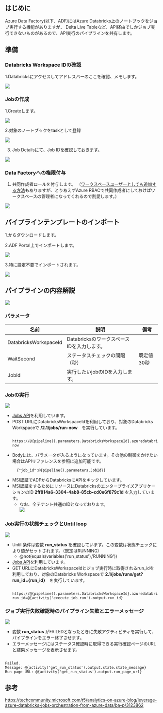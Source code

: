 ## はじめに

Azure Data Factory(以下、ADF)にはAzure Databricks上のノートブックをジョブ実行する機能がありますが、
Delta Live Tableなど、API経由でしかジョブ実行できないものがあるので、API実行のパイプラインを共有します。

## 準備

### Databricks Workspace IDの確認

1.Databricksにアクセスしてアドレスバーのここを確認、メモします。

![](.image/2022-09-22-16-16-09.png)

### Jobの作成 

1.Createします。

![](.image/2022-09-22-16-12-00.png)

2.対象のノートブックをtaskとして登録

![](.image/2022-09-22-16-13-45.png)

3. Job Detailsにて、Job IDを確認しておきます。

![](.image/2022-09-22-16-14-32.png)

### Data Factoryへの権限付与

1. 共同作成者ロールを付与します。 （[ワークスペースユーザーとしても追加する方法](https://learn.microsoft.com/ja-jp/azure/databricks/dev-tools/service-principals)もありますが、とりあえずAzure RBACで共同作成者にしておけばワークスペースの管理者になってくれるので割愛します。）
   

![](.image/2022-09-22-16-18-42.png)

## パイプラインテンプレートのインポート

1.[]()からダウンロードします。

2.ADF Portal上でインポートします。

![](.image/2022-09-22-16-22-00.png)

3.特に設定不要でインポートされます。

![](.image/2022-09-22-16-22-39.png)


## パイプラインの内容解説

![](.image/2022-09-22-16-08-10.png)

### パラメータ


|名前  |説明  |備考  |
|---------|---------|---------|
|DatabricksWorkspaceId     | DatabricksのワークスペースIDを入力します。        |         |
|WaitSecond     | ステータスチェックの間隔（秒）        | 既定値30秒        |
|JobId     | 実行したいjobのIDを入力します。        |         |

### Jobの実行

![](.image/2022-09-22-16-25-45.png)

- [Jobs API](https://learn.microsoft.com/en-us/azure/databricks/dev-tools/api/2.0/jobs)を利用しています。
- POST URLにDatabricksWorkspaceIdを利用しており、対象のDatabricks Workspaceで **/2.1/jobs/run-now**　を実行しています。
  ``` expression:expression
   https://@{pipeline().parameters.DatabricksWorkspaceId}.azuredatabricks.net/api/2.1/jobs/run-now
  ```
- Bodyには、パラメータが入るようになっています。その他の制御をかけたい場合はAPIリファレンスを参照に追加可能です。
  ```exporession:expression
    {"job_id":@{pipeline().parameters.JobId}}
  ```
- MSI認証でADFからDatabricksにAPIをキックしています。
- MSI認証をするためにリソースにDatabricksのエンタープライズアプリケーションのID **2ff814a6-3304-4ab8-85cb-cd0e6f879c1d** を入力しています。
  - なお、全テナント共通のIDとなっております。  
  ![](.image/2022-09-22-16-29-44.png)

### Job実行の状態チェックとUntil loop

![](.image/2022-09-22-17-17-28.png)

- Until 条件は変数 **run_status** を確認しています。この変数は状態チェックにより値がセットされます。（既定はRUNNING)
  - @not(equals(variables('run_status'),'RUNNING'))
- [Jobs API](https://learn.microsoft.com/en-us/azure/databricks/dev-tools/api/2.0/jobs)を利用しています。
- GET URLにDatabricksWorkspaceIdとジョブ実行時に取得されるrun_idを利用しており、対象のDatabricks Workspaceで **2.1/jobs/runs/get?run_id={run_id}**　を実行しています。
  ``` expression:expression
   https://@{pipeline().parameters.DatabricksWorkspaceId}.azuredatabricks.net/api/2.1/jobs/runs/get?run_id=@{activity('execute_job_run').output.run_id}
  ```


### ジョブ実行失敗確認時のパイプライン失敗とエラーメッセージ

![](.image/2022-09-22-17-17-41.png)

- 変数 **run_status** がFAILEDとなったときに失敗アクティビティを実行して、パイプラインをエラー終了させます。
- エラーメッセージにはステータス確認時に取得できる実行確認ページのURLと結果メッセージを表示させます。  
``` expression:expression

Failed. 
Message: @{activity('get_run_status').output.state.state_message}
Run page URL: @{activity('get_run_status').output.run_page_url}

```

## 参考

https://techcommunity.microsoft.com/t5/analytics-on-azure-blog/leverage-azure-databricks-jobs-orchestration-from-azure-data/ba-p/3123862